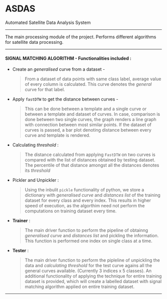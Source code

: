 # ASDAS
Automated Satellite Data Analysis System

---

The main processing module of the project. Performs different algorithms for satellite data processing.

---

#### SIGNAL MATCHING ALGORITHM - Functionalities included :
* Create an _generalised_ curve from a dataset -
  > From a dataset of data points with same class label, average value of every column is calculated. This curve denotes the _general_ 
  curve for that label.
* Apply `fastDTW` to get the distance between curves -
  > This can be done between a template and a single curve or between a template and dataset of curves. In case, comparison is done between
  two single curves, the graph renders a line graph with connection between most similar points. If the dataset of curves is passed, 
  a bar plot denoting distance between every curve and template is rendered.
* Calculating _threshold_ :
  > The distance calculated from applying `FastDTW` on two curves is compared with the list of distances obtained by testing dataset. 
  The percentile of that distance amongst all the distances denotes its _threshold_
* Pickler and Unpickler :
  > Using the inbulit `pickle` functionality of python, we store a dictionary with _generalised curve_ and _distances list_ of the training
  dataset for every class and every index. This results in higher speed of execution, as the algorthim need not perform the computations
  on training dataset every time.
* **Trainer** :
  > The main driver function to perform the pipeline of obtainng _generalised curve_ and _distances list_ and pickling the information.
  This function is performed one index on single class at a time.
* **Tester** :
  > The main driver function to perform the pipleline of unpickling the data and _calculating threshold_ for the test curve agains all
  the general curves available. (Currently 3 indices x 5 classes). An additional functionality of applying the technique for entire 
  training dataset is provided, which will create a labelled dataset with signal matching algorithm applied on entire training dataset.

---
